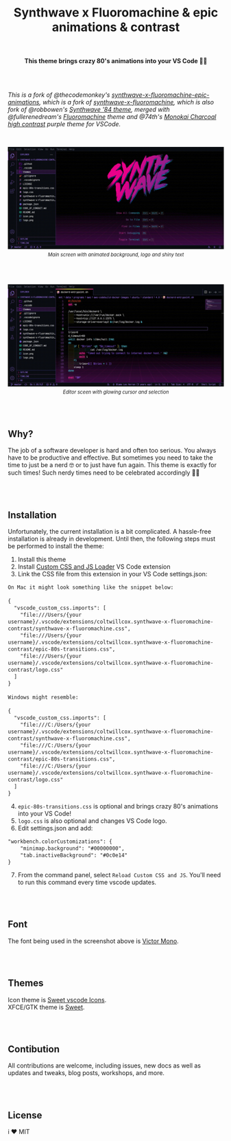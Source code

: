 <h1 align="center" >Synthwave x Fluoromachine & epic animations & contrast<br/><br/>
</h1>

<p align="center"><strong>This theme brings crazy 80's animations into your VS Code 🚀🎉 </strong></p>

<br/><br/>

_This is a fork of @thecodemonkey's <a href="https://github.com/thecodemonkey/synthwave-x-fluoromachine-epic-animations">synthwave-x-fluoromachine-epic-animations</a>, which is a fork of <a href="https://github.com/webrender/synthwave-x-fluoromachine">synthwave-x-fluoromachine</a>, which is also fork of @robbowen's [Synthwave '84 theme](https://marketplace.visualstudio.com/items?itemName=RobbOwen.synthwave-vscode), merged with @fullerenedream's [Fluoromachine](https://colorsublime.github.io/themes/FluoroMachine/) theme and @74th's [Monokai Charcoal high contrast](https://github.com/74th/vscode-monokaicharcoal) purple theme for VSCode._

<br/>

<p align="center">
  <img src="https://raw.githubusercontent.com/coltwillcox/synthwave-x-fluoromachine-contrast/master/screens/main.gif" /><br/>
  <i style="font-size: .8em">Main screen with animated background, logo and shiny text</i>
</p>
<br/><br/>
<p align="center">
  <img src="https://raw.githubusercontent.com/coltwillcox/synthwave-x-fluoromachine-contrast/master/screens/editor.gif" /><br/>
  <i style="font-size: .8em">Editor sceen with glowing cursor and selection</i>
</p>

<br/> <br/>

## Why?

The job of a software developer is hard and often too serious. You always have to be productive and effective. But sometimes you need to take the time to just be a nerd 🤓 or to just have fun again. This theme is exactly for such times! Such nerdy times need to be celebrated accordingly 🎉🦄

<br/> <br/>

## Installation

Unfortunately, the current installation is a bit complicated.
A hassle-free installation is already in development.
Until then, the following steps must be performed to install the theme:

1. Install this theme
2. Install [Custom CSS and JS Loader](https://marketplace.visualstudio.com/items?itemName=be5invis.vscode-custom-css) VS Code extension
3. Link the CSS file from this extension in your VS Code settings.json:

```
On Mac it might look something like the snippet below:

{
  "vscode_custom_css.imports": [
    "file:///Users/{your username}/.vscode/extensions/coltwillcox.synthwave-x-fluoromachine-contrast/synthwave-x-fluoromachine.css",
    "file:///Users/{your username}/.vscode/extensions/coltwillcox.synthwave-x-fluoromachine-contrast/epic-80s-transitions.css",
    "file:///Users/{your username}/.vscode/extensions/coltwillcox.synthwave-x-fluoromachine-contrast/logo.css"
  ]
}

Windows might resemble:

{
  "vscode_custom_css.imports": [
    "file:///C:/Users/{your username}/.vscode/extensions/coltwillcox.synthwave-x-fluoromachine-contrast/synthwave-x-fluoromachine.css",
    "file:///C:/Users/{your username}/.vscode/extensions/coltwillcox.synthwave-x-fluoromachine-contrast/epic-80s-transitions.css",
    "file:///C:/Users/{your username}/.vscode/extensions/coltwillcox.synthwave-x-fluoromachine-contrast/logo.css"
  ]
}
```

4. `epic-80s-transitions.css` is optional and brings crazy 80's animations into your VS Code!
5. `logo.css` is also optional and changes VS Code logo.
6. Edit settings.json and add:

```
"workbench.colorCustomizations": {
	"minimap.background": "#00000000",
	"tab.inactiveBackground": "#0c0e14"
}
```

7. From the command panel, select `Reload Custom CSS and JS`. You'll need to run this command every time vscode updates.

<br/><br/>

## Font

The font being used in the screenshot above is [Victor Mono](https://rubjo.github.io/victor-mono/).

<br/><br/>

## Themes

Icon theme is [Sweet vscode Icons](https://marketplace.visualstudio.com/items?itemName=EliverLara.sweet-vscode-icons).
<br/>
XFCE/GTK theme is [Sweet](https://www.xfce-look.org/p/1253385).

<br/><br/>

## Contibution

All contributions are welcome, including issues, new docs as well as updates and tweaks, blog posts, workshops, and more.

<br/><br/>

## License

i ❤️ MIT
